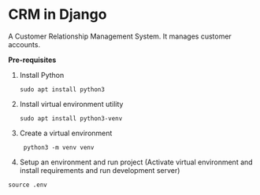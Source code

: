 # CRM in Django
A Customer Relationship Management System. It manages customer accounts.

**Pre-requisites**

1. Install Python
    ```shell script
    sudo apt install python3
    ```

1. Install virtual environment utility
    ```shell script
    sudo apt install python3-venv
    ```
1. Create a virtual environment
    ```shell script
     python3 -m venv venv
    ```

1. Setup an environment and run project (Activate virtual environment and install requirements and run development server)
```shell script
source .env
```
